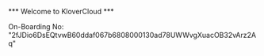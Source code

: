 *** Welcome to KloverCloud ***

On-Boarding No: &#34;2fJDio6DsEQtvwB60ddaf067b6808000130ad78UWWvgXuacOB32vArz2Aq&#34;
